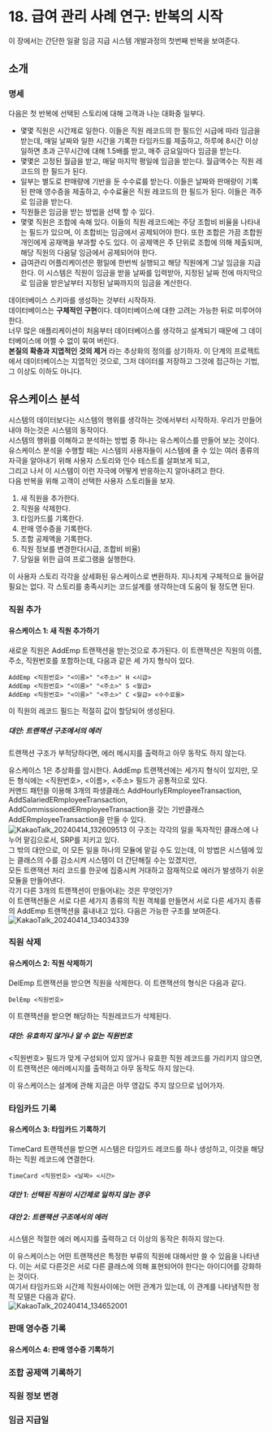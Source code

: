# 18. 급여 관리 사례 연구: 반복의 시작
이 장에서는 간단한 일괄 임금 지급 시스템 개발과정의 첫번째 반복을 보여준다.  

## 소개
### 명세
다음은 첫 반복에 선택된 스토리에 대해 고객과 나눈 대화중 일부다.  
- 몇몇 직원은 시간제로 일한다. 이들은 직원 레코드의 한 필드인 시급에 따라 임금을 받는데, 매일 날짜와 일한 시간을 기록한 타임카드를 제출하고, 하루에 8시간 이상 일하면 초과 근무시간에 대해 1.5배를 받고, 매주 금요일마다 임금을 받는다.
- 몇몇은 고정된 월급을 받고, 매달 마지막 평일에 임금을 받는다. 월급액수는 직원 레코드의 한 필드가 된다.
- 일부는 별도로 판매량에 기반을 둔 수수료를 받는다. 이들은 날짜와 판매량이 기록된 판매 영수증을 제출하고, 수수료율은 직원 레코드의 한 필드가 된다. 이들은 격주로 임금을 받는다.
- 직원들은 임금을 받는 방법을 선택 할 수 있다.
- 몇몇 직원은 조합에 속해 있다. 이들의 직원 레코드에는 주당 조합비 비율을 나타내는 필드가 있으며, 이 조합비는 임금에서 공제되어야 한다. 또한 조합은 가끔 조합원 개인에게 공재액을 부과할 수도 있다. 이 공제액은 주 단위로 조합에 의해 제출되며, 해당 직원의 다음달 임금에서 공제되어야 한다.
- 급여관리 어플리케이션은 평일에 한번씩 실행되고 해당 직원에게 그날 임금을 지급한다. 이 시스템은 직원이 임금을 받을 날짜를 입력받아, 지정된 날짜 전에 마지막으로 임금을 받은날부터 지정된 날짜까지의 임금을 계산한다.

데이터베이스 스키마를 생성하는 것부터 시작하자.  
데이터베이스는 **구체적인 구현**이다. 데이터베이스에 대한 고려는 가능한 뒤로 미루어야 한다.  
너무 많은 애플리케이션이 처음부터 데이터베이스를 생각하고 설계되기 때문에 그 데이터베이스에 어쩔 수 없이 묶여 버린다.  
**본질의 확충과 지엽적인 것의 제거** 라는 추상화의 정의를 상기하자. 이 단계의 프로젝트에서 데이터베이스는 지엽적인 것으로, 그저 데이터를 저장하고 그것에 접근하는 기법, 그 이상도 이하도 아니다.  

## 유스케이스 분석
시스템의 데이터보다는 시스템의 행위를 생각하는 것에서부터 시작하자. 우리가 만들어내야 하는것은 시스템의 동작이다.  
시스템의 행위를 이해하고 분석하는 방법 중 하나는 유스케이스를 만들어 보는 것이다.  
유스케이스 분석을 수행할 때는 시스템의 사용자들이 시스템에 줄 수 있는 여러 종류의 자극을 알아내기 위해 사용자 스토리와 인수 테스트를 살펴보게 되고,  
그리고 나서 이 시스템이 이런 자극에 어떻게 반응하는지 알아내려고 한다.  
다음 반복을 위해 고객이 선택한 사용자 스토리들을 보자. 
1. 새 직원을 추가한다.
2. 직원을 삭제한다.
3. 타임카드를 기록한다.
4. 판매 영수증을 기록한다.
5. 조합 공제액을 기록한다.
6. 직원 정보를 변경한다(시급, 조합비 비율)
7. 당일을 위한 급여 프로그램을 실행한다.

이 사용자 스토리 각각을 상세화된 유스케이스로 변환하자. 지나치게 구체적으로 들어갈 필요는 없다. 각 스토리를 충족시키는 코드설계를 생각하는데 도움이 될 정도면 된다.  

### 직원 추가
#### 유스케이스 1: 새 직원 추가하기
새로운 직원은 AddEmp 트랜잭션을 받는것으로 추가된다. 이 트랜잭션은 직원의 이름, 주소, 직원번호를 포함하는데, 다음과 같은 세 가지 형식이 있다.
```
AddEmp <직원번호> "<이름>" "<주소>" H <시급>
AddEmp <직원번호> "<이름>" "<주소>" S <월급>
AddEmp <직원번호> "<이름>" "<주소>" C <월급> <수수료율>
```
이 직원의 레코드 필드는 적절히 값이 할당되어 생성된다.
##### 대안: 트랜잭션 구조에서의 에러
트랜잭션 구조가 부적당하다면, 에러 메시지를 출력하고 아무 동작도 하지 않는다.

유스케이스 1은 추상화를 암시한다. AddEmp 트랜잭션에는 세가지 형식이 있지만, 모든 형식에는 <직원번호>, <이름>, <주소> 필드가 공통적으로 있다.  
커맨드 패턴을 이용해 3개의 파생클래스 AddHourlyERmployeeTransaction, AddSalariedERmployeeTransaction, AddCommissionedERmployeeTransaction을 갖는 기반클래스 AddERmployeeTransaction을 만들 수 있다.  
![KakaoTalk_20240414_132609513](https://github.com/jhkman/AgileSoftwareDevelopment/assets/50142323/45f2d420-cb10-42fa-b684-0dcd429a3a87)
이 구조는 각각의 일을 독자적인 클래스에 나누어 맡김으로서, SRP를 지키고 있다.  
그 밖의 대안으로, 이 모든 일을 하나의 모듈에 맡길 수도 있는데, 이 방법은 시스템에 있는 클래스의 수를 감소시켜 시스템이 더 간단해질 수는 있겠지만,  
모든 트랜잭션 처리 코드를 한곳에 집중시켜 거대하고 잠재적으로 에러가 발생하기 쉬운 모듈을 만들어낸다.  
각기 다른 3개의 트랜잭션이 만들어내는 것은 무엇인가?  
이 트랜잭션들은 서로 다른 세가지 종류의 직원 객체를 만들면서 서로 다른 세가지 종류의 AddEmp 트랜잭션을 흉내내고 있다. 다음은 가능한 구조를 보여준다.  
![KakaoTalk_20240414_134034339](https://github.com/jhkman/AgileSoftwareDevelopment/assets/50142323/1e123d2d-8dd8-4441-8fa1-54529834434f)

### 직원 삭제
#### 유스케이스 2: 직원 삭제하기
DelEmp 트랜잭션을 받으면 직원을 삭제한다. 이 트랜잭션의 형식은 다음과 같다.  
```
DelEmp <직원번호>
```
이 트랜잭션을 받으면 해당하는 직원레코드가 삭제된다.  

##### 대안: 유효하지 않거나 알 수 없는 직원번호
<직원번호> 필드가 맞게 구성되어 있지 않거나 유효한 직원 레코드를 가리키지 않으면, 이 트랜잭션은 에러메시지를 출력하고 아무 동작도 하지 않는다.  
  
이 유스케이스는 설계에 관해 지금은 아무 영감도 주지 않으므로 넘어가자.

### 타임카드 기록
#### 유스케이스 3: 타임카드 기록하기
TimeCard 트랜잭션을 받으면 시스템은 타임카드 레코드를 하나 생성하고, 이것을 해당하는 직원 레코드에 연결한다.  
```
TimeCard <직원번호> <날짜> <시간>
```
##### 대안 1: 선택된 직원이 시간제로 일하지 않는 경우
##### 대안 2: 트랜잭션 구조에서의 에러
시스템은 적절한 에러 메시지를 출력하고 더 이상의 동작은 취하지 않는다.  

이 유스케이스는 어떤 트랜잭션은 특정한 부류의 직원에 대해서만 쓸 수 있음을 나타낸다. 
이는 서로 다른것은 서로 다른 클래스에 의해 표현되어야 한다는 아이디어를 강화하는 것이다.  
여기서 타임카드와 시간제 직원사이에는 어떤 관계가 있는데, 이 관계를 나타냄직한 정적 모델은 다음과 같다.  
![KakaoTalk_20240414_134652001](https://github.com/jhkman/AgileSoftwareDevelopment/assets/50142323/8fbf815e-3547-4e31-8642-b68d209ec63f)

### 판매 영수증 기록
#### 유스케이스 4: 판매 영수증 기록하기

### 조합 공제액 기록하기

### 직원 정보 변경

### 임금 지급일
